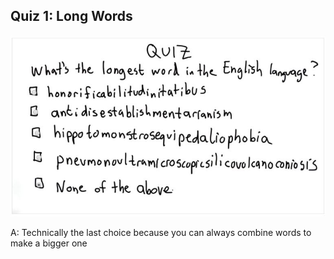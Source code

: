 ## Quiz 1: Long Words

![alt text](./media/quiz-01-long-words.JPG "long words")

A: Technically the last choice because you can always combine words to make a bigger one
